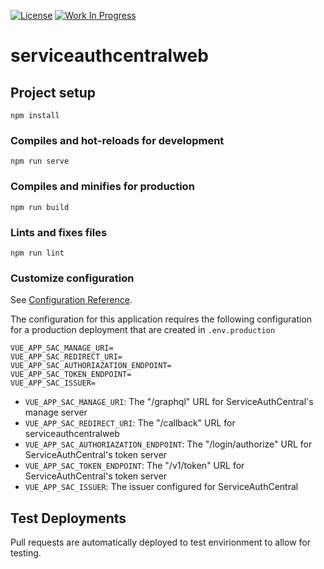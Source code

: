 [![License](https://img.shields.io/badge/License-Apache%202.0-blue.svg)](https://opensource.org/licenses/Apache-2.0) [![Work In Progress](https://img.shields.io/badge/Status-Work%20In%20Progress-yellow)](https://unitvectory-labs.github.io/uvy-labs-guide/bestpractices/status/#work-in-progress)

# serviceauthcentralweb

## Project setup
```
npm install
```

### Compiles and hot-reloads for development
```
npm run serve
```

### Compiles and minifies for production
```
npm run build
```

### Lints and fixes files
```
npm run lint
```

### Customize configuration
See [Configuration Reference](https://cli.vuejs.org/config/).

The configuration for this application requires the following configuration for a production deployment that are created in `.env.production`

```
VUE_APP_SAC_MANAGE_URI=
VUE_APP_SAC_REDIRECT_URI=
VUE_APP_SAC_AUTHORIAZATION_ENDPOINT=
VUE_APP_SAC_TOKEN_ENDPOINT=
VUE_APP_SAC_ISSUER=
```

- `VUE_APP_SAC_MANAGE_URI`: The "/graphql" URL for ServiceAuthCentral's manage server
- `VUE_APP_SAC_REDIRECT_URI`: The "/callback" URL for serviceauthcentralweb
- `VUE_APP_SAC_AUTHORIAZATION_ENDPOINT`: The "/login/authorize" URL for ServiceAuthCentral's token server
- `VUE_APP_SAC_TOKEN_ENDPOINT`: The "/v1/token" URL for ServiceAuthCentral's token server
- `VUE_APP_SAC_ISSUER`: The issuer configured for ServiceAuthCentral

## Test Deployments

Pull requests are automatically deployed to test envirionment to allow for testing.
